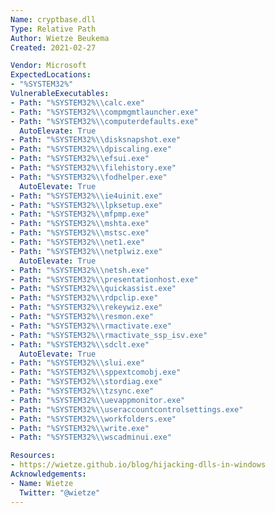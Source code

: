 ```yaml
---
Name: cryptbase.dll
Type: Relative Path
Author: Wietze Beukema
Created: 2021-02-27

Vendor: Microsoft
ExpectedLocations:
- "%SYSTEM32%"
VulnerableExecutables:
- Path: "%SYSTEM32%\\calc.exe"
- Path: "%SYSTEM32%\\compmgmtlauncher.exe"
- Path: "%SYSTEM32%\\computerdefaults.exe"
  AutoElevate: True
- Path: "%SYSTEM32%\\disksnapshot.exe"
- Path: "%SYSTEM32%\\dpiscaling.exe"
- Path: "%SYSTEM32%\\efsui.exe"
- Path: "%SYSTEM32%\\filehistory.exe"
- Path: "%SYSTEM32%\\fodhelper.exe"
  AutoElevate: True
- Path: "%SYSTEM32%\\ie4uinit.exe"
- Path: "%SYSTEM32%\\lpksetup.exe"
- Path: "%SYSTEM32%\\mfpmp.exe"
- Path: "%SYSTEM32%\\mshta.exe"
- Path: "%SYSTEM32%\\mstsc.exe"
- Path: "%SYSTEM32%\\net1.exe"
- Path: "%SYSTEM32%\\netplwiz.exe"
  AutoElevate: True
- Path: "%SYSTEM32%\\netsh.exe"
- Path: "%SYSTEM32%\\presentationhost.exe"
- Path: "%SYSTEM32%\\quickassist.exe"
- Path: "%SYSTEM32%\\rdpclip.exe"
- Path: "%SYSTEM32%\\rekeywiz.exe"
- Path: "%SYSTEM32%\\resmon.exe"
- Path: "%SYSTEM32%\\rmactivate.exe"
- Path: "%SYSTEM32%\\rmactivate_ssp_isv.exe"
- Path: "%SYSTEM32%\\sdclt.exe"
  AutoElevate: True
- Path: "%SYSTEM32%\\slui.exe"
- Path: "%SYSTEM32%\\sppextcomobj.exe"
- Path: "%SYSTEM32%\\stordiag.exe"
- Path: "%SYSTEM32%\\tzsync.exe"
- Path: "%SYSTEM32%\\uevappmonitor.exe"
- Path: "%SYSTEM32%\\useraccountcontrolsettings.exe"
- Path: "%SYSTEM32%\\workfolders.exe"
- Path: "%SYSTEM32%\\write.exe"
- Path: "%SYSTEM32%\\wscadminui.exe"

Resources:
- https://wietze.github.io/blog/hijacking-dlls-in-windows
Acknowledgements:
- Name: Wietze
  Twitter: "@wietze"
---
```

